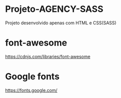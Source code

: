 # Projeto-AGENCY-SASS

Projeto desenvolvido apenas com HTML e CSS(SASS)

# font-awesome

https://cdnjs.com/libraries/font-awesome

# Google fonts

https://fonts.google.com/

